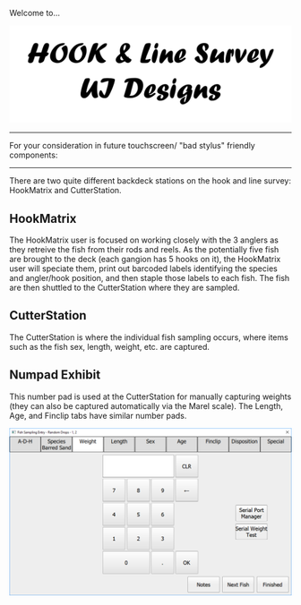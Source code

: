 Welcome to...

![Title](hookandline_images/title.png)

---

For your consideration in future touchscreen/ "bad stylus" friendly components:

---
There are two quite different backdeck stations on the hook and line survey:  HookMatrix and CutterStation.  

## HookMatrix
The HookMatrix user is focused on working closely with the 3 anglers as they retreive the fish from their rods and reels.  As the potentially five fish are brought to the deck (each gangion has 5 hooks on it), the HookMatrix user will speciate them, print out barcoded labels identifying the species and angler/hook position, and then staple those labels to each fish. The fish are then shuttled to the CutterStation where they are sampled.

## CutterStation
The CutterStation is where the individual fish sampling occurs, where items such as the fish sex, length, weight, etc. are captured.

## Numpad Exhibit

This number pad is used at the CutterStation for manually capturing weights (they can also be captured automatically via the Marel scale).  The Length, Age, and Finclip tabs have similar number pads.

![Numpad](hookandline_images/cutterstation_fishsamplingdialog_weight.png)

